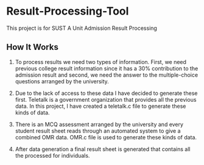 # Result-Processing-Tool
This project is for SUST A Unit Admission Result Processing 

## How It Works

1. To process results we need two types of information. First, we need previous college result information since it has a 30% contribution to the admission result and second, we need the answer to the multiple-choice questions arranged by the university.

2. Due to the lack of access to these data I have decided to generate these first. Teletalk is a government organization that provides all the previous data. In this project, I have created a teletalk.c file to generate these kinds of data.

3. There is an MCQ assessment arranged by the university and every student result sheet reads through an automated system to give a combined OMR data. OMR.c file is used to generate these kinds of data.

4. After data generation a final result sheet is generated that contains all the processed for individuals. 
